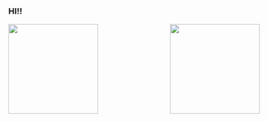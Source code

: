 ### HI!! 
<img  height="180em" src="https://github-readme-stats.vercel.app/api?username=Matheus-adiel&show_icons=true&theme=gotham&include_all_commits=true&count_private=true"/>
<img align="right" height="180em" src="https://github-readme-stats.vercel.app/api/top-langs/?username=matheus-adiel&layout=compact&langs_count=16&theme=gotham"/>